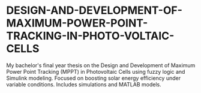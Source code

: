 # DESIGN-AND-DEVELOPMENT-OF-MAXIMUM-POWER-POINT-TRACKING-IN-PHOTO-VOLTAIC-CELLS
My bachelor's final year thesis on the Design and Development of Maximum Power Point Tracking (MPPT) in Photovoltaic Cells using fuzzy logic and Simulink modeling. Focused on boosting solar energy efficiency under variable conditions. Includes simulations and MATLAB models.

